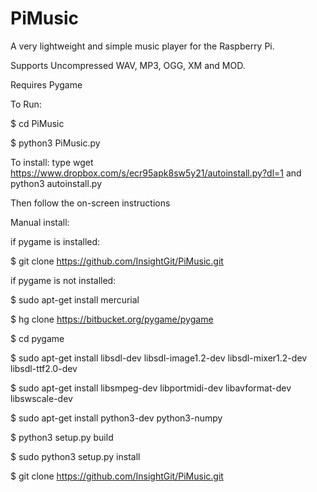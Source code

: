 # PiMusic
A very lightweight and simple music player for the Raspberry Pi.

Supports Uncompressed WAV, MP3, OGG, XM and MOD.

Requires Pygame

To Run:

$ cd PiMusic

$ python3 PiMusic.py

To install:
type wget https://www.dropbox.com/s/ecr95apk8sw5y21/autoinstall.py?dl=1 and python3 autoinstall.py

Then follow the on-screen instructions

Manual install:

if pygame is installed:

$ git clone https://github.com/InsightGit/PiMusic.git

if pygame is not installed:

$ sudo apt-get install mercurial

$ hg clone https://bitbucket.org/pygame/pygame

$ cd pygame

$ sudo apt-get install libsdl-dev libsdl-image1.2-dev libsdl-mixer1.2-dev libsdl-ttf2.0-dev

$ sudo apt-get install libsmpeg-dev libportmidi-dev libavformat-dev libswscale-dev

$ sudo apt-get install python3-dev python3-numpy

$ python3 setup.py build

$ sudo python3 setup.py install

$ git clone https://github.com/InsightGit/PiMusic.git





